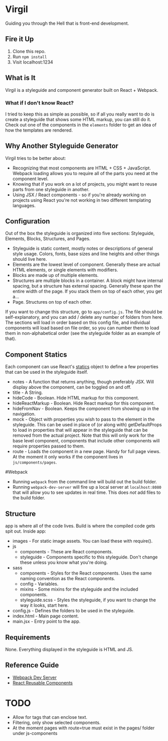 # Virgil
Guiding you through the Hell that is front-end development.

## Fire it Up
1. Clone this repo.
2. Run `npm install`
3. Visit localhost:1234

## What is It
Virgil is a styleguide and component generator built on React + Webpack.

### What if I don't know React?
I tried to keep this as simple as possible, so if all you really want to do is create a styleguide that shows some HTML markup, you can still do it. Check out one of the components in the `elements` folder to get an idea of how the templates are rendered.

## Why Another Styleguide Generator
Virgil tries to be better about:
- Recognizing that most components are HTML + CSS + JavaScript. Webpack loading allows you to require all of the parts you need at the component level.
- Knowing that if you work on a lot of projects, you might want to reuse parts from one styleguide in another.
- Using JSX / React components - so if you're already working on projects using React you're not working in two different templating languages.

## Configuration
Out of the box the styleguide is organized into five sections: Styleguide, Elements, Blocks, Structures, and Pages. 
- Styleguide is static content, mostly notes or descriptions of general style usage. Colors, fonts, base sizes and line heights and other things should live here.
- Elements are the lowest level of component. Generally these are actual HTML elements, or single elements with modifiers.
- Blocks are made up of multiple elements.
- Structures are multiple blocks in a container. A block might have internal spacing, but a structure has external spacing. Generally these span the entire width of the page. If you stack them on top of each other, you get a...
- Page. Structures on top of each other.

If you want to change this structure, go to `app/config.js`. The file should be self-explanatory, and you can add / delete any number of folders from here. The sections will load in order based on this config file, and individual components will load based on file order, so you can number them to load them in non-alphabetical order (see the styleguide folder as an example of that).

## Component Statics
Each component can use React's [statics](https://facebook.github.io/react/docs/component-specs.html#statics) object to define a few properties that can be used in the styleguide itself.

- notes - A function that returns anything, though preferably JSX. Will display above the component, can be toggled on and off.
- title - A String.
- hideCode - Boolean. Hide HTML markup for this component.
- hideReactMarkup - Boolean. Hide React markup for this component.
- hideFromNav - Boolean. Keeps the component from showing up in the navigation.
- mock - Object with properties you wish to pass to the element in the styleguide. This can be used in place of (or along with) getDefaultProps to load in properties that will appear in the styleguide that can be removed from the actual project. Note that this will only work for the base level component, components that include other components will require properties passed to them.
- route - Loads the component in a new page. Handy for full page views. At the moment it only works if the component lives in `js/components/pages`.

#Webpack
- Running `webpack` from the command line will build out the build folder.
- Running `webpack-dev-server` will fire up a local server at `localhost:8080` that will allow you to see updates in real time. This does _not_ add files to the build folder.

## Structure
app is where all of the code lives. Build is where the compiled code gets spit out.
Inside app:
- images - For static image assets. You can load these with require().
- js
	- components - These are React components.  
	- styleguide - Components specific to this styleguide. Don't change these unless you know what you're doing.
- sass
	- components - Styles for the React components. Uses the same naming convention as the React components.
	- config - Variables.
	- mixins - Some mixins for the styleguide and the included components. 
	- styleguide.scss - Styles the styleguide, if you want to change the way it looks, start here.
- config.js - Defines the folders to be used in the styleguide.
- index.html - Main page content.
- main.jsx - Entry point to the app. 

## Requirements
None. Everything displayed in the styleguide is HTML and JS.

## Reference Guide
- [Webpack Dev Server](http://webpack.github.io/docs/webpack-dev-server.html)
- [React Reusable Components](https://facebook.github.io/react/docs/reusable-components.html)

# TODO 
- Allow for tags that can enclose text.
- Filtering, only show selected components.
- At the moment pages with route=true must exist in the pages/ folder under js-components